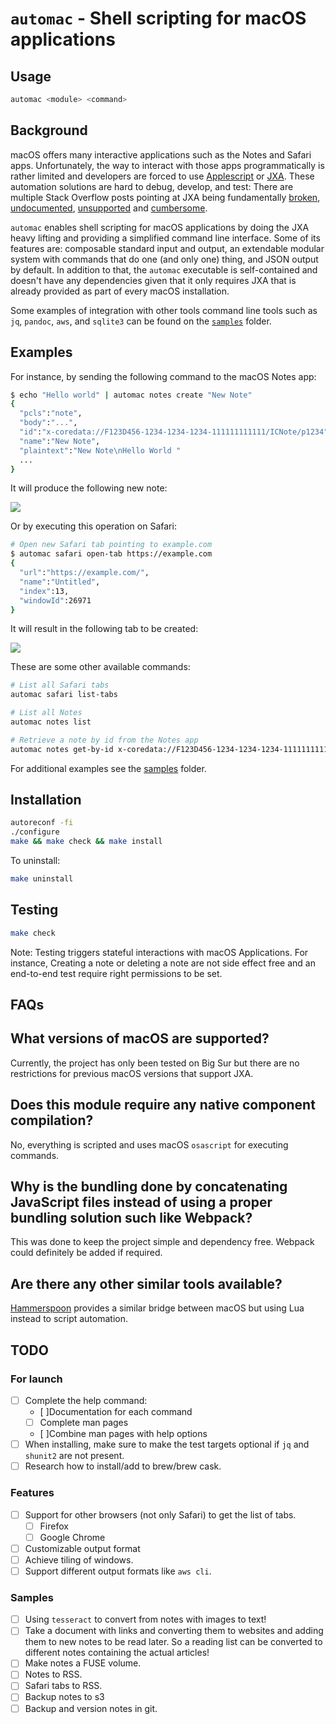 # `automac` - Shell scripting for macOS applications

## Usage

```sh
automac <module> <command>
```

## Background

macOS offers many interactive applications such as the Notes and Safari apps.
Unfortunately, the way to interact with those apps programmatically is rather
limited and developers are forced to use [Applescript][applescript] or
[JXA][jxa]. These automation solutions are hard to debug, develop, and test:
There are multiple Stack Overflow posts pointing at JXA being fundamentally
[broken][jxa-broken], [undocumented][jxa-undocumented],
[unsupported][jxa-unsupported] and [cumbersome][jxa-cumbersome].

[applescript]: https://developer.apple.com/library/archive/documentation/AppleScript/Conceptual/AppleScriptLangGuide/introduction/ASLR_intro.html#//apple_ref/doc/uid/TP40000983
[jxa]: https://developer.apple.com/library/archive/releasenotes/InterapplicationCommunication/RN-JavaScriptForAutomation/Articles/Introduction.html#//apple_ref/doc/uid/TP40014508
[jxa-broken]: https://stackoverflow.com/a/48271686
[jxa-cumbersome]: https://stackoverflow.com/questions/57217151/how-to-get-multiple-properties-from-objects-in-jxa
[jxa-unsupported]: https://stackoverflow.com/questions/47940322/cant-find-jxa-documentation?rq=1#comment101622733_47940322
[jxa-undocumented]: https://stackoverflow.com/questions/62834881/overcome-the-lack-of-jxa-documentation-by-being-able-to-explore-the-variables-in

`automac` enables shell scripting for macOS applications by doing the JXA heavy
lifting and providing a simplified command line interface. Some of its features
are: composable standard input and output, an extendable modular system with
commands that do one (and only one) thing, and JSON output by default. In
addition to that, the `automac` executable is self-contained and doesn't have
any dependencies given that it only requires JXA that is already provided as
part of every macOS installation.

Some examples of integration with other tools command line tools such as `jq`,
`pandoc`, `aws`, and `sqlite3` can be found on the [`samples`](./samples) folder.

## Examples

For instance, by sending the following command to the macOS Notes app:

```sh
$ echo "Hello world" | automac notes create "New Note"
{
  "pcls":"note",
  "body":"...",
  "id":"x-coredata://F123D456-1234-1234-1234-111111111111/ICNote/p1234",
  "name":"New Note",
  "plaintext":"New Note\nHello World "
  ...
}
```

It will produce the following new note:

![](./docs/new-note-64.png)

Or by executing this operation on Safari:

```sh
# Open new Safari tab pointing to example.com
$ automac safari open-tab https://example.com
{
  "url":"https://example.com/",
  "name":"Untitled",
  "index":13,
  "windowId":26971
}
```

It will result in the following tab to be created:

![](./docs/safari-tab-64.png)

These are some other available commands:

```sh
# List all Safari tabs
automac safari list-tabs

# List all Notes
automac notes list

# Retrieve a note by id from the Notes app
automac notes get-by-id x-coredata://F123D456-1234-1234-1234-111111111111/ICNote/p1234
```

For additional examples see the [samples](./samples) folder.

## Installation

```sh
autoreconf -fi
./configure
make && make check && make install
```

To uninstall:

```sh
make uninstall
```

## Testing

```sh
make check
```

Note: Testing triggers stateful interactions with macOS Applications. For
instance, Creating a note or deleting a note are not side effect free and an
end-to-end test require right permissions to be set.

## FAQs

## What versions of macOS are supported?

Currently, the project has only been tested on Big Sur but there are no
restrictions for previous macOS versions that support JXA.

## Does this module require any native component compilation?

No, everything is scripted and uses macOS `osascript` for executing commands.

## Why is the bundling done by concatenating JavaScript files instead of using a proper bundling solution such like Webpack?

This was done to keep the project simple and dependency free. Webpack could
definitely be added if required.

## Are there any other similar tools available?

[Hammerspoon](https://github.com/Hammerspoon/hammerspoon) provides a similar
bridge between macOS but using Lua instead to script automation.

## TODO

### For launch

- [ ] Complete the help command:
  - [ ]Documentation for each command
  - [ ] Complete man pages
  - [ ]Combine man pages with help options
- [ ] When installing, make sure to make the test targets optional if `jq` and
      `shunit2` are not present.
- [ ] Research how to install/add to brew/brew cask.

### Features

- [ ] Support for other browsers (not only Safari) to get the list of tabs.
  - [ ] Firefox
  - [ ] Google Chrome
- [ ] Customizable output format
- [ ] Achieve tiling of windows.
- [ ] Support different output formats like `aws cli`.

### Samples

- [ ] Using `tesseract` to convert from notes with images to text!
- [ ] Take a document with links and converting them to websites and adding
      them to new notes to be read later. So a reading list can be converted to
      different notes containing the actual articles!
- [ ] Make notes a FUSE volume.
- [ ] Notes to RSS.
- [ ] Safari tabs to RSS.
- [ ] Backup notes to s3
- [ ] Backup and version notes in git.
